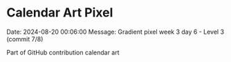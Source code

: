 # Calendar Art Pixel

Date: 2024-08-20 00:06:00
Message: Gradient pixel week 3 day 6 - Level 3 (commit 7/8)

Part of GitHub contribution calendar art
